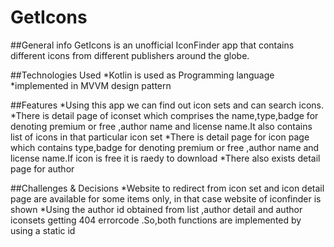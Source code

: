 # GetIcons

##General info
GetIcons is an unofficial IconFinder app that contains different icons from different publishers
around the globe.

##Technologies Used
*Kotlin is used as Programming language
*implemented in MVVM design pattern

##Features
*Using this app we can find out icon sets and can search icons.
*There is detail page of iconset which comprises the name,type,badge for denoting premium or free ,author name and license name.It also contains list of icons in that particular icon set
*There is detail page for icon page which contains type,badge for denoting premium or free ,author name and license name.If icon is free it is raedy to download
*There also exists detail page for author 

##Challenges & Decisions
*Website to redirect from icon set and icon detail page are available for some items only, in that case website of iconfinder is shown
*Using the author id obtained from list ,author detail and author iconsets getting 404 errorcode .So,both functions are implemented by using a static id

